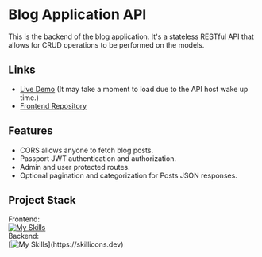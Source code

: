 # Blog Application API
This is the backend of the blog application. It's a stateless RESTful API that allows for CRUD operations to be performed on the models.
## Links
* [Live Demo](https://main--guskirb-blog.netlify.app/) (It may take a moment to load due to the API host wake up time.)
* [Frontend Repository](https://github.com/guskirb/blog-clientTOP)
## Features
* CORS allows anyone to fetch blog posts.
* Passport JWT authentication and authorization.
* Admin and user protected routes.
* Optional pagination and categorization for Posts JSON responses.
## Project Stack
Frontend: <br>
[![My Skills](https://skillicons.dev/icons?i=ts,css,react,vite)](https://skillicons.dev)<br>
Backend: <br>
[![My Skills](https://skillicons.dev/icons?i=ts,nodejs,express,mongodb,)](https://skillicons.dev)
